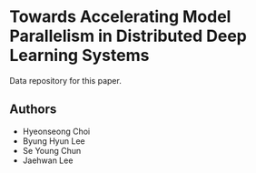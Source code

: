 # Towards Accelerating Model Parallelism in Distributed Deep Learning Systems

Data repository for this paper.


## Authors

- Hyeonseong Choi
- Byung Hyun Lee
- Se Young Chun
- Jaehwan Lee
